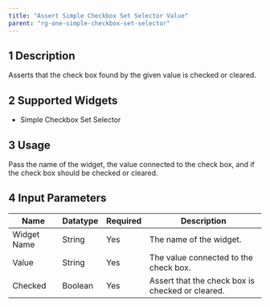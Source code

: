 ```yaml
---
title: "Assert Simple Checkbox Set Selector Value"
parent: "rg-one-simple-checkbox-set-selector"
---
```


## 1 Description

Asserts that the check box found by the given value is checked or cleared.

## 2 Supported Widgets

* Simple Checkbox Set Selector

## 3 Usage

Pass the name of the widget, the value connected to the check box, and if the check box should be checked or cleared.

## 4 Input Parameters

Name | Datatype | Required | Description
---- | -------- | ------- |---------------
Widget Name | String | Yes | The name of the widget.
Value | String | Yes | The value connected to the check box.
Checked | Boolean | Yes | Assert that the check box is checked or cleared.
